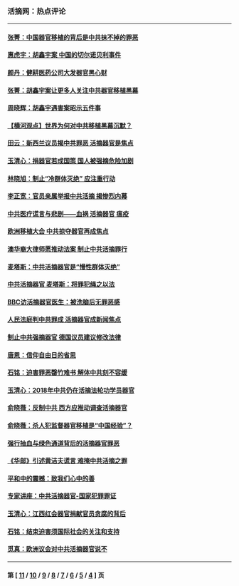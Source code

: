 ### 活摘网：热点评论
---
#### [张菁：中国器官移植的背后是中共抹不掉的罪恶](../../pages/nf5879/n13974977.md?07030430) 
#### [惠虎宇：胡鑫宇案 中国的切尔诺贝利事件](../../pages/nf5879/n13942916.md?07030430) 
#### [颜丹：健耕医药公司大发器官黑心财](../../pages/nf5879/n13940134.md?07030430) 
#### [张菁：胡鑫宇案让更多人关注中共器官移植黑幕](../../pages/nf5879/n13929073.md?07030430) 
#### [周晓辉：胡鑫宇遇害案昭示五件事](../../pages/nf5879/n13921870.md?07030430) 
#### [【横河观点】世界为何对中共移植黑幕沉默？](../../pages/nf5879/n13244249.md?07030430) 
#### [田云：新西兰议员揭中共罪恶 活摘器官是焦点](../../pages/nf5879/n13070629.md?07030430) 
#### [玉清心：捐器官若成国策 国人被强摘危险加剧](../../pages/nf5879/n12802713.md?07030430) 
#### [林晓旭：制止“冷群体灭绝” 应注重行动](../../pages/nf5879/n12779736.md?07030430) 
#### [李正宽：官员亲属举报中共活摘 揭惨烈内幕](../../pages/nf5879/n12684490.md?07030430) 
#### [中共医疗谎言与悲剧——血祸 活摘器官 瘟疫](../../pages/nf5879/n12372103.md?07030430) 
#### [欧洲移植大会 中共掠夺器官再成焦点](../../pages/nf5879/n11538883.md?07030430) 
#### [澳华裔大律师愿推动法案 制止中共活摘罪行](../../pages/nf5879/n11377039.md?07030430) 
#### [麦塔斯：中共活摘器官是“慢性群体灭绝”](../../pages/nf5879/n11350529.md?07030430) 
#### [中共活摘器官 麦塔斯：将罪犯绳之以法](../../pages/nf5879/n11347973.md?07030430) 
#### [BBC访活摘器官医生：被洗脑后无罪恶感](../../pages/nf5879/n11335935.md?07030430) 
#### [人民法庭判中共罪成 活摘器官成新闻焦点](../../pages/nf5879/n11331578.md?07030430) 
#### [制止中共强摘器官 德国议员建议修改法律](../../pages/nf5879/n11249451.md?07030430) 
#### [唐恩：信仰自由日的省思](../../pages/nf5879/n11003525.md?07030430) 
#### [石铭：迫害罪恶罄竹难书  解体中共刻不容缓](../../pages/nf5879/n10942855.md?07030430) 
#### [玉清心：2018年中共仍在活摘法轮功学员器官](../../pages/nf5879/n10914646.md?07030430) 
#### [俞晓薇：反制中共 西方应推动调查活摘器官](../../pages/nf5879/n10794671.md?07030430) 
#### [俞晓薇：杀人犯监督器官移植是“中国经验”？](../../pages/nf5879/n10466427.md?07030430) 
#### [强行抽血与绿色通道背后的活摘器官罪恶](../../pages/nf5879/n10004708.md?07030430) 
#### [《华邮》引述黄洁夫谎言 难掩中共活摘之罪](../../pages/nf5879/n9642309.md?07030430) 
#### [平和中的震撼：致我们心中的善](../../pages/nf5879/n9021123.md?07030430) 
#### [专家讲座：中共活摘器官-国家犯罪罪证](../../pages/nf5879/n8828153.md?07030430) 
#### [玉清心：江西红会器官捐献官员贪腐的背后](../../pages/nf5879/n8522122.md?07030430) 
#### [石铭：结束迫害须国际社会的关注和支持](../../pages/nf5879/n8443497.md?07030430) 
#### [觅真：欧洲议会对中共活摘器官说不](../../pages/nf5879/n8337486.md?07030430) 

---
#### 第 [ [11](./11.md?07030430) / [10](./10.md?07030430) / [9](./9.md?07030430) / [8](./8.md?07030430) / [7](./7.md?07030430) / [6](./6.md?07030430) / [5](./5.md?07030430) / [4](./4.md?07030430) ] 页
